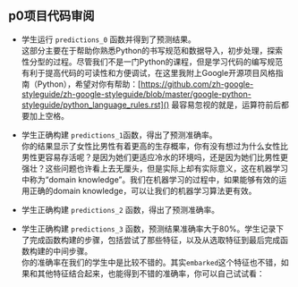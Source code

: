 ## p0项目代码审阅
- 学生运行 `predictions_0` 函数并得到了预测结果。  
这部分主要在于帮助你熟悉Python的书写规范和数据导入，初步处理，探索性分型的过程。尽管我们不是一门Python的课程，但是学习代码的编写规范有利于提高代码的可读性和方便调试，在这里我附上Google开源项目风格指南（Python），希望对你有帮助：[https://github.com/zh-google-styleguide/zh-google-styleguide/blob/master/google-python-styleguide/python_language_rules.rst]()
最容易忽视的就是，运算符前后都要加上空格。

- 学生正确构建 `predictions_1`函数，得出了预测准确率。  
你的结果显示了女性比男性有着更高的生存概率，你有没有想过为什么女性比男性更容易存活呢？是因为她们更适应冷水的环境吗，还是因为她们比男性更强壮？这些问题也许看上去无厘头，但是实际上却有实际意义，这在机器学习中称为“domain knowledge”。我们在机器学习的过程中，如果能够有效的运用正确的domain knowledge，可以让我们的机器学习算法更有效。
- 学生正确构建 `predictions_2` 函数，得出了预测准确率。  

- 学生正确构建 `predictions_3` 函数，预测结果准确率大于80%。学生记录下了完成函数构建的步骤，包括尝试了那些特征，以及从选取特征到最后完成函数构建的中间步骤。  
你的准确率在我们的学生中是比较不错的。其实`embarked`这个特征也不错，如果和其他特征结合起来，也能得到不错的准确率，你可以自己试试看：
```python
	
```